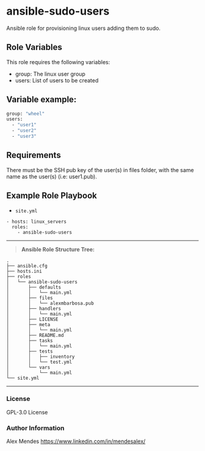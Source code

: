 # ansible-sudo-users
Ansible role for provisioning linux users adding them to sudo.

## Role Variables

This role requires the following variables:
- group: The linux user group
- users: List of users to be created

## Variable example:

```bash
group: "wheel"
users:
  - "user1"
  - "user2"
  - "user3"
```

## Requirements

There must be the SSH pub key of the user(s) in files folder, with the same name as the user(s) (i.e: user1.pub).

## Example Role Playbook

* `site.yml`

```ansible
- hosts: linux_servers
  roles:  
    - ansible-sudo-users
```

---
> **Ansible Role Structure Tree:**


```shell
.
├── ansible.cfg
├── hosts.ini
├── roles
│   └── ansible-sudo-users
│       ├── defaults
│       │   └── main.yml
│       ├── files
│       │   └── alexmbarbosa.pub
│       ├── handlers
│       │   └── main.yml
│       ├── LICENSE
│       ├── meta
│       │   └── main.yml
│       ├── README.md
│       ├── tasks
│       │   └── main.yml
│       ├── tests
│       │   ├── inventory
│       │   └── test.yml
│       └── vars
│           └── main.yml
└── site.yml
```

---
### License
GPL-3.0 License

### Author Information
Alex Mendes https://www.linkedin.com/in/mendesalex/
